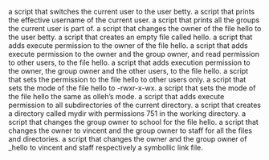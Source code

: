 a script that switches the current user to the user betty.
a script that prints the effective username of the current user.
a script that prints all the groups the current user is part of.
a script that changes the owner of the file hello to the user betty.
a script that creates an empty file called hello.
a script that adds execute permission to the owner of the file hello.
a script that adds execute permission to the owner and the group owner, and read permission to other users, to the file hello.
a script that adds execution permission to the owner, the group owner and the other users, to the file hello.
a script that sets the permission to the file hello to other users only.
a script that sets the mode of the file hello to -rwxr-x-wx.
a script that sets the mode of the file hello the same as olleh’s mode.
a script that adds execute permission to all subdirectories of the current directory.
a script that creates a directory called mydir with permissions 751 in the working directory.
a script that changes the group owner to school for the file hello.
a script that changes the owner to vincent and the group owner to staff for all the files and directories.
a script that changes the owner and the group owner of _hello to vincent and staff respectively a symbollic link file.

